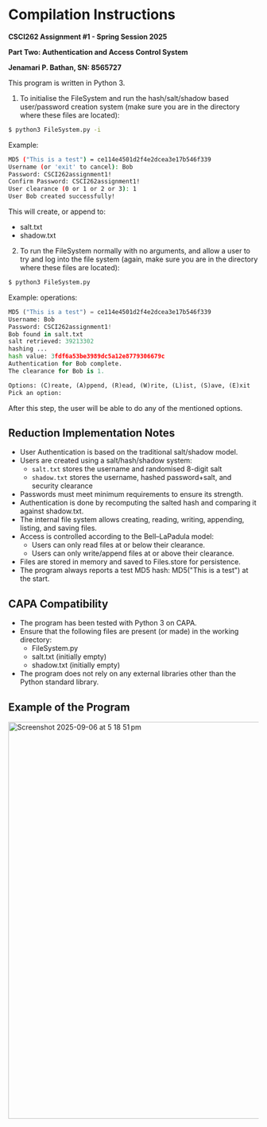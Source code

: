 # Compilation Instructions

**CSCI262 Assignment #1 - Spring Session 2025**

**Part Two: Authentication and Access Control System**

**Jenamari P. Bathan, SN: 8565727**

This program is written in Python 3.

1. To initialise the FileSystem and run the hash/salt/shadow based user/password creation system (make sure you are in the directory where these files are located):
```bash
$ python3 FileSystem.py -i
```

Example:
```bash
MD5 ("This is a test") = ce114e4501d2f4e2dcea3e17b546f339
Username (or 'exit' to cancel): Bob
Password: CSCI262assignment1!
Confirm Password: CSCI262assignment1!
User clearance (0 or 1 or 2 or 3): 1
User Bob created successfully!
```

This will create, or append to:
- salt.txt
- shadow.txt

2. To run the FileSystem normally with no arguments, and allow a user to try and log into the file system (again, make sure you are in the directory where these files are located):
```python
$ python3 FileSystem.py
```

Example: 
operations:
```python
MD5 ("This is a test") = ce114e4501d2f4e2dcea3e17b546f339
Username: Bob
Password: CSCI262assignment1!
Bob found in salt.txt
salt retrieved: 39213302
hashing ...
hash value: 3fdf6a53be3989dc5a12e8779306679c
Authentication for Bob complete.
The clearance for Bob is 1.

Options: (C)reate, (A)ppend, (R)ead, (W)rite, (L)ist, (S)ave, (E)xit
Pick an option:
```
After this step, the user will be able to do any of the mentioned options.

## Reduction Implementation Notes
- User Authentication is based on the traditional salt/shadow model.
- Users are created using a salt/hash/shadow system:
    - `salt.txt` stores the username and randomised 8-digit salt
    - `shadow.txt` stores the username, hashed password+salt, and security clearance
- Passwords must meet minimum requirements to ensure its strength.
- Authentication is done by recomputing the salted hash and comparing it against shadow.txt.
- The internal file system allows creating, reading, writing, appending, listing, and saving files.
- Access is controlled according to the Bell–LaPadula model:
    - Users can only read files at or below their clearance.
    - Users can only write/append files at or above their clearance.
- Files are stored in memory and saved to Files.store for persistence.
- The program always reports a test MD5 hash: MD5("This is a test") at the start.

## CAPA Compatibility
- The program has been tested with Python 3 on CAPA.
- Ensure that the following files are present (or made) in the working directory:
  - FileSystem.py
  - salt.txt (initially empty)
  - shadow.txt (initially empty)
- The program does not rely on any external libraries other than the Python standard library.

## Example of the Program
<img width="894" height="799" alt="Screenshot 2025-09-06 at 5 18 51 pm" src="https://github.com/user-attachments/assets/486d6c42-8cb7-40dc-8e43-ae5408ad1065" />
